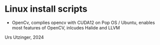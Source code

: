 # Linux install scripts

- OpenCv, complies opencv with CUDA12 on Pop OS / Ubuntu, enables most features of OpenCV, inlcudes Halide and LLVM

Urs Utzinger, 2024

